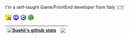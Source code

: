 I'm a self-taught Game/FrontEnd developer from Italy 🇮🇹

<code><img height="20" alt="javascript" src="https://raw.githubusercontent.com/github/explore/80688e429a7d4ef2fca1e82350fe8e3517d3494d/topics/javascript/javascript.png"></code>
<code><img height="20" alt="csharp" src="https://raw.githubusercontent.com/github/explore/80688e429a7d4ef2fca1e82350fe8e3517d3494d/topics/csharp/csharp.png"></code>
<code><img height="20" alt="cpp" src="https://raw.githubusercontent.com/github/explore/5c058a388828bb5fde0bcafd4bc867b5bb3f26f3/topics/cpp/cpp.png"></code>
<code><img height="20" alt="nodejs" src="https://raw.githubusercontent.com/github/explore/80688e429a7d4ef2fca1e82350fe8e3517d3494d/topics/nodejs/nodejs.png"></code>    


| <a href="https://github.com/sushiistellar/github-readme-stats"><img align="center" src="https://github-readme-stats.vercel.app/api?username=sushiistellar&show_icons=true&include_all_commits=true&theme=buefy&hide_border=true" alt="Sushii's github stats" /></a> | <a href="https://github.com/sushiistellar/github-readme-stats"><img align="center" src="https://github-readme-stats.vercel.app/api/top-langs/?username=sushiistellar&layout=compact&theme=buefy&hide_border=true" /></a> |
| ------------- | ------------- |
